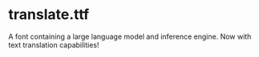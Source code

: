 # translate.ttf

A font containing a large language model and inference engine. Now with
text translation capabilities!
